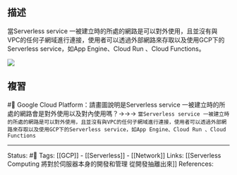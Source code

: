 

## 描述
當Serverless service 一被建立時的所處的網路是可以對外使用，且並沒有與VPC的任何子網域進行連接，使用者可以透過外部網路來存取以及使用GCP下的Serverless service，如App Engine、Cloud Run 、Cloud Functions。

![](https://res.cloudinary.com/dqfxgtyoi/image/upload/v1653397252/blog/network/serverless/serverless-service-network-when-built_gehol8.png)


## 複習

#🧠 Google Cloud Platform：請畫圖說明是Serverless service 一被建立時的所處的網路會是對外使用以及對內使用嗎？->->-> `當Serverless service 一被建立時的所處的網路是可以對外使用，且並沒有與VPC的任何子網域進行連接，使用者可以透過外部網路來存取以及使用GCP下的Serverless service，如App Engine、Cloud Run 、Cloud Functions`
<!--SR:!2022-08-28,32,210-->


---
Status: #🌱 
Tags: 
[[GCP]] - [[Serverless]] - [[Network]]
Links:
[[Serverless Computing 將對於伺服器本身的開發和管理 從開發抽離出來]]
References: